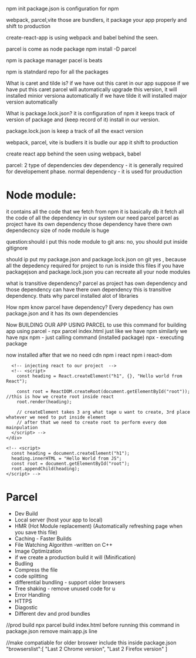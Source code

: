 npm init 
package.json is configuration for npm

webpack, parcel,vite those are bundlers, it package your app properly and shift to production

create-react-app is using webpack and babel behind the seen.

parcel is come as node package
npm install -D parcel

npm is package manager
pacel is beats 

npm is statndard repo for all the packages

What is caret and tilde is?
if we have out this caret in our app suppose if we have put this caret parcel will automatically upgrade this version, it will installed minior versiona automatically
if we have tilde it will installed major version automatically

What is package.lock.json?
it is configuration of npm it keeps track of version of package and (keep record of it) install in our version.

package.lock.json is keep a track of all the exact version 

webpack, parcel, vite is budlers
it is budle our app it shift to production

create react app behind the seen using webpack, babel 

parcel:
2 type of dependencies
dev dependency - it is generally required for developement phase.
normal dependency - it is used for prouduction

# Node module:
it contains all the code that we fetch from npm
it is basically db 
it fetch all the code of all the dependency in our system
our need parcel
parcel as project have its own dependency those dependency have there own dependecncy
size of node module is huge

question:should i put this node module to git 
ans: no, you should put inside gitignore

should ip put my package.json and package.lock.json on git
yes , because all the depedency required for project to run is inside this files 
if you have packagejson and package.lock.json you can recreate all your node modules

what is transitive dependency?
parcel as project has own dependency and those dependency can have there own dependency  this is transitive dependency.
thats why parcel installed alot of libraries

How npm know parcel have dependency?
Every depedency has own package.json and it has its own dependencies


Now BUILDING OUR APP USING PARCEL
to use this command for building app using parcel - npx parcel index.html
just like we have npm  similarly we have npx
npm - just calling command (installed package)
npx - executing package

now installed after that we no need cdn
npm i react
npm i react-dom 

<!-- <script
        crossorigin
        src="https://unpkg.com/react@18/umd/react.development.js"
      ></script>
      <script
        crossorigin
        src="https://unpkg.com/react-dom@18/umd/react-dom.development.js"
      ></script> -->
      <!-- injecting react to our project  -->
      <!-- <script>
        const heading = React.createElement("h1", {}, "Hello world from React");

        const root = ReactDOM.createRoot(document.getElementById("root")); //this is how we create root inside react
        root.render(heading);

        // createElement takes 3 arg what tage u want to create, 3rd place whatever we need to put inside element
        // after that we need to create root to perform every dom mainpulation
      </script> -->
    </div>

    <!-- <script>
      const heading = document.createElement("h1");
      heading.innerHTML = "Hello World from JS";
      const root = document.getElementById("root");
      root.appendChild(heading);
    </script> -->



<!-- document ,innerhtml is having superpower which broswer give us -->

<!-- cdn is a place where react library hosted  -->



# Parcel
- Dev Build
- Local server (host your app to local)
- HMR (Hot Module replacement) (Automatically refreshing page when you save this file)
- Caching - Faster Builds
- File Watching Algorithm -written on C++
- Image Optimization
- if we create a production build it will (Minification)
- Budling
- Compress the file
- code splitting 
- differential bundling - support older browsers
- Tree shaking - remove unused code for u
- Error Handling
- HTTPS
- Diagostic
- Different dev and prod bundles

//prod build
npx parcel build index.html
before running this command in package.json remove main:app.js line

//make compatiable for older broswer
include this inside package.json
"browserslist":[
    "Last 2 Chrome version",
    "Last 2 Firefox version"
  ]